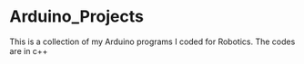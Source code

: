 # Arduino_Projects
This is a collection of my Arduino programs I coded for Robotics. The codes are in c++
